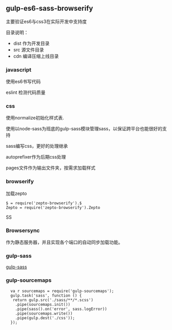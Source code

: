 ## gulp-es6-sass-browserify

主要验证es6与css3在实际开发中支持度

目录说明：

- dist 作为开发目录
- src  源文件目录
- cdn  编译压缩上线目录


### javascript

使用es6书写代码

eslint 检测代码质量

### css

使用normalize初始化样式表.

使用以node-sass为班底的gulp-sass模块管理sass，以保证跨平台也能很好的支持

sass编写css，更好的处理继承

autoprefixer作为后期css处理

pages文件作为输出文件夹，按需求加载样式

### browserify

加载zepto

```
$ = require('zepto-browserify').$
Zepto = require('zepto-browserify').Zepto
```
SS

### Browsersync

作为静态服务器，并且实现各个端口的自动同步加载功能。

### gulp-sass

[gulp-sass](https://www.npmjs.com/package/gulp-sass)

### gulp-sourcemaps

```
  va r sourcemaps = require('gulp-sourcemaps');
  gulp.task('sass', function () {
   return gulp.src('./sass/**/*.scss')
    .pipe(sourcemaps.init())
    .pipe(sass().on('error', sass.logError))
    .pipe(sourcemaps.write())
    .pipe(gulp.dest('./css'));
  });
```




